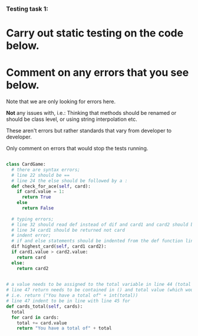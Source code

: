 ### Testing task 1:

# Carry out static testing on the code below.
# Comment on any errors that you see below.

Note that we are only looking for errors here.

**Not** any issues with, i.e.: 
Thinking that methods should be renamed or should be class level, or using string interpolation etc. 

These aren't errors but rather standards that vary from developer to developer. 

Only comment on errors that would stop the tests running.

```python

class CardGame:
  # there are syntax errors; 
  # line 22 should be ==
  # line 24 the else should be followed by a :
  def check_for_ace(self, card):
    if card.value = 1:
      return True
    else
      return False
   
  # typing errors;
  # line 32 should read def instead of dif and card1 and card2 should be separated by a comma
  # line 34 card1 should be returned not card
  # indent error; 
  # if and else statements should be indented from the def function line.
  dif highest_card(self, card1 card2):
  if card1.value > card2.value:
    return card
  else:
    return card2
  

# a value needs to be assigned to the total variable in line 44 (total = 0)
# line 47 return needs to be contained in () and total value (which would be a integer) converted to a string
# i.e. return ("You have a total of" + int(total))
# line 47 indent to be in line with line 45 for
def cards_total(self, cards):
  total
  for card in cards:
    total += card.value
    return "You have a total of" + total
  
```
